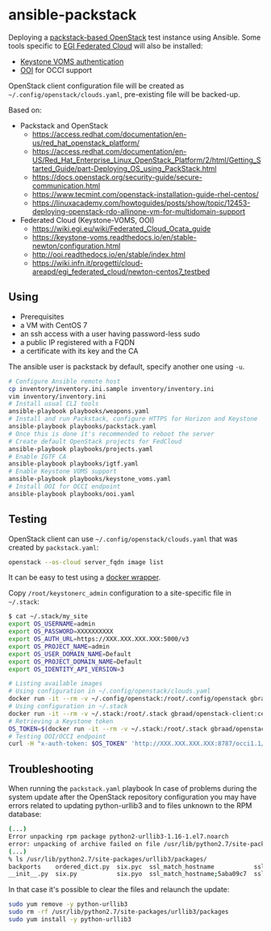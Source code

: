 # ansible-packstack

Deploying a [packstack-based OpenStack](https://www.rdoproject.org/install/packstack/) test instance using Ansible.
Some tools specific to [EGI Federated Cloud](https://wiki.egi.eu/wiki/EGI_Federated_Cloud) will also be installed:
* [Keystone VOMS authentication](https://github.com/IFCA/keystone-voms)
* [OOI](https://github.com/openstack/ooi/) for OCCI support

OpenStack client configuration file will be created as
`~/.config/openstack/clouds.yaml`, pre-existing file will be backed-up.

Based on:

  * Packstack and OpenStack
    * https://access.redhat.com/documentation/en-us/red_hat_openstack_platform/
    * https://access.redhat.com/documentation/en-US/Red_Hat_Enterprise_Linux_OpenStack_Platform/2/html/Getting_Started_Guide/part-Deploying_OS_using_PackStack.html
    * https://docs.openstack.org/security-guide/secure-communication.html
    * https://www.tecmint.com/openstack-installation-guide-rhel-centos/
    * https://linuxacademy.com/howtoguides/posts/show/topic/12453-deploying-openstack-rdo-allinone-vm-for-multidomain-support
  * Federated Cloud (Keystone-VOMS, OOI)
    * https://wiki.egi.eu/wiki/Federated_Cloud_Ocata_guide
    * https://keystone-voms.readthedocs.io/en/stable-newton/configuration.html
    * http://ooi.readthedocs.io/en/stable/index.html
    * https://wiki.infn.it/progetti/cloud-areapd/egi_federated_cloud/newton-centos7_testbed

## Using

 * Prerequisites
  * a VM with CentOS 7
  * an ssh access with a user having password-less sudo
  * a public IP registered with a FQDN
  * a certificate with its key and the CA

The ansible user is packstack by default, specify another one using `-u`.
```sh
# Configure Ansible remote host
cp inventory/inventory.ini.sample inventory/inventory.ini
vim inventory/inventory.ini
# Install usual CLI tools
ansible-playbook playbooks/weapons.yaml
# Install and run Packstack, configure HTTPS for Horizon and Keystone
ansible-playbook playbooks/packstack.yaml
# Once this is done it's recommended to reboot the server
# Create default OpenStack projects for FedCloud
ansible-playbook playbooks/projects.yaml
# Enable IGTF CA
ansible-playbook playbooks/igtf.yaml
# Enable Keystone VOMS support
ansible-playbook playbooks/keystone_voms.yaml
# Install OOI for OCCI endpoint
ansible-playbook playbooks/ooi.yaml
```

## Testing

OpenStack client can use `~/.config/openstack/clouds.yaml` that was created by
`packstack.yaml`:

```sh
openstack --os-cloud server_fqdn image list
```

It can be easy to test using a [docker wrapper](https://github.com/gbraad/dockerfile-openstack-client).

Copy `/root/keystonerc_admin` configuration to a site-specific file in `~/.stack`:

```sh
$ cat ~/.stack/my_site
export OS_USERNAME=admin
export OS_PASSWORD=XXXXXXXXXX
export OS_AUTH_URL=https://XXX.XXX.XXX.XXX:5000/v3
export OS_PROJECT_NAME=admin
export OS_USER_DOMAIN_NAME=Default
export OS_PROJECT_DOMAIN_NAME=Default
export OS_IDENTITY_API_VERSION=3
```

```sh
# Listing available images
# Using configuration in ~/.config/openstack/clouds.yaml
docker run -it --rm -v ~/.config/openstack:/root/.config/openstack gbraad/openstack-client:centos openstack --os-cloud server_fqdn image list
# Using configuration in ~/.stack
docker run -it --rm -v ~/.stack:/root/.stack gbraad/openstack-client:centos stack my_site openstack image list
# Retrieving a Keystone token
OS_TOKEN=$(docker run -it --rm -v ~/.stack:/root/.stack gbraad/openstack-client:centos stack my_site openstack token issue -f value -c id)
# Testing OOI/OCCI endpoint
curl -H "x-auth-token: $OS_TOKEN" 'http://XXX.XXX.XXX.XXX:8787/occi1.1/-/'
```

## Troubleshooting

When running the `packstack.yaml` playbook In case of problems during the
system update after the OpenStack repository configuration you may have errors
related to updating python-urllib3 and to files unknown to the RPM database:

```sh
(...)
Error unpacking rpm package python2-urllib3-1.16-1.el7.noarch
error: unpacking of archive failed on file /usr/lib/python2.7/site-packages/urllib3/packages/ssl_match_hostname: cpio: rename
(...)
% ls /usr/lib/python2.7/site-packages/urllib3/packages/
backports    ordered_dict.py  six.pyc  ssl_match_hostname           ssl_match_hostname;5aba127b  ssl_match_hostname;5aba12e7
__init__.py  six.py           six.pyo  ssl_match_hostname;5aba09c7  ssl_match_hostname;5aba12a0
```

In that case it's possible to clear the files and relaunch the update:

```sh
sudo yum remove -y python-urllib3
sudo rm -rf /usr/lib/python2.7/site-packages/urllib3/packages
sudo yum install -y python-urllib3
```
